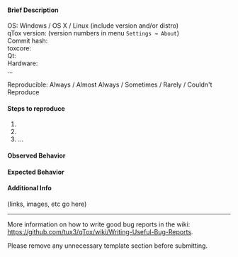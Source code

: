#### Brief Description

OS: Windows / OS X / Linux (include version and/or distro)  
qTox version: (version numbers in menu `Settings → About`)  
Commit hash:  
toxcore:  
Qt:  
Hardware:  
…

Reproducible: Always / Almost Always / Sometimes / Rarely / Couldn't Reproduce

#### Steps to reproduce

1. 
2. 
3. …

#### Observed Behavior


#### Expected Behavior


#### Additional Info
(links, images, etc go here)

----

More information on how to write good bug reports in the wiki: https://github.com/tux3/qTox/wiki/Writing-Useful-Bug-Reports.

Please remove any unnecessary template section before submitting.
